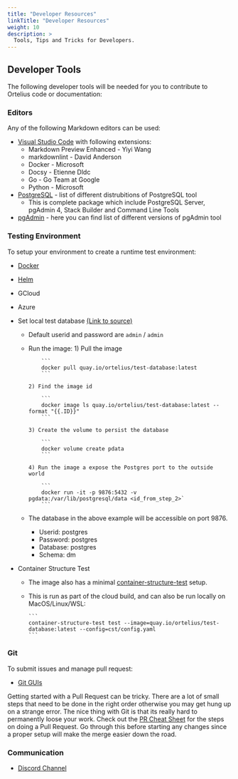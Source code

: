 ```yaml
---
title: "Developer Resources"
linkTitle: "Developer Resources"
weight: 10
description: >
  Tools, Tips and Tricks for Developers.
---
```


## Developer Tools

The following developer tools will be needed for you to contribute to Ortelius code or documentation:

### Editors

Any of the following Markdown editors can be used:
- [Visual Studio Code](https://code.visualstudio.com/) with following extensions:
  - Markdown Preview Enhanced - Yiyi Wang
  - markdownlint - David Anderson
  - Docker - Microsoft
  - Docsy - Etienne Dldc
  - Go - Go Team at Google
  - Python - Microsoft
- [PostgreSQL](https://www.postgresql.org/download/) - list of different distrubitions of PostgreSQL tool
  - This is complete package which include PostgreSQL Server, pgAdmin 4, Stack Builder and Command Line Tools
- [pgAdmin](https://www.postgresql.org/ftp/pgadmin/pgadmin4/) - here you can find list of different versions of pgAdmin tool

### Testing Environment

To setup your environment to create a runtime test environment:
- [Docker](https://docs.docker.com/get-docker/)
- [Helm](https://helm.sh/docs/intro/install/)
- GCloud
- Azure
- Set local test database [(Link to source)](https://github.com/ortelius/test-database)
  - Default userid and password are `admin` / `admin`
  - Run the image:
        1) Pull the image

            ```
            docker pull quay.io/ortelius/test-database:latest
            ```

        2) Find the image id

            ```
            docker image ls quay.io/ortelius/test-database:latest --format "{{.ID}}"
            ```

        3) Create the volume to persist the database

            ```
            docker volume create pdata
            ```

        4) Run the image a expose the Postgres port to the outside world

            ```
            docker run -it -p 9876:5432 -v pgdata:/var/lib/postgresql/data <id_from_step_2>`
            ```

  - The database in the above example will be accessible on port 9876.
    - Userid: postgres
    - Password: postgres
    - Database: postgres
    - Schema: dm

- Container Structure Test
  - The image also has a minimal [container-structure-test](https://github.com/GoogleContainerTools/container-structure-test) setup.
  - This is run as part of the cloud build, and can also be run locally on MacOS/Linux/WSL:

        ```
        container-structure-test test --image=quay.io/ortelius/test-database:latest --config=cst/config.yaml
        ```

### Git

To submit issues and manage pull request:
- [Git GUIs](https://git-scm.com/downloads/guis/)

Getting started with a Pull Request can be tricky. There are a lot of small steps that need to be done in the right order otherwise you may get hung up on a strange error. The nice thing with Git is that its really hard to permanently loose your work.  Check out the [PR Cheat Sheet](https://docs.ortelius.io/guides/contributorguide/pull-request-cheat-sheet/) for the steps on doing a Pull Request. Go through this before starting any changes since a proper setup will make the merge easier down the road.

### Communication

- [Discord Channel](https://discord.gg/ZtXU74x)

